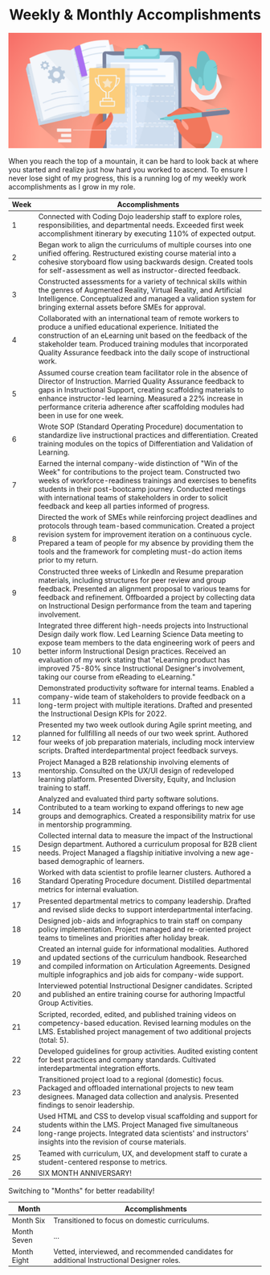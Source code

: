 <h1 align="center">
Weekly & Monthly Accomplishments
  </h1>
  
![alt text](https://github.com/EmilyMabie/WeeklyAccomplishments/blob/main/Screen%20Shot%202021-10-27%20at%209.02.55%20AM.png)

When you reach the top of a mountain, it can be hard to look back at where you started and realize just how hard you worked to ascend. To ensure I never lose sight of my progress, this is a running log of my weekly work accomplishments as I grow in my role.


Week | Accomplishments
------------ | -------------
1 | Connected with Coding Dojo leadership staff to explore roles, responsibilities, and departmental needs. Exceeded first week accomplishment itinerary by executing 110% of expected output.
2 | Began work to align the curriculums of multiple courses into one unified offering. Restructured existing course material into a cohesive storyboard flow using backwards design. Created tools for self-assessment as well as instructor-directed feedback.
3 | Constructed assessments for a variety of technical skills within the genres of Augmented Reality, Virtual Reality, and Artificial Intelligence. Conceptualized and managed a validation system for bringing external assets before SMEs for approval.
4 | Collaborated with an international team of remote workers to produce a unified educational experience. Initiated the construction of an eLearning unit based on the feedback of the stakeholder team. Produced training modules that incorporated Quality Assurance feedback into the daily scope of instructional work.
5 | Assumed course creation team facilitator role in the absence of Director of Instruction. Married Quality Assurance feedback to gaps in Instructional Support, creating scaffolding materials to enhance instructor-led learning. Measured a 22% increase in performance criteria adherence after scaffolding modules had been in use for one week.
6 | Wrote SOP (Standard Operating Procedure) documentation to standardize live instructional practices and differentiation. Created training modules on the topics of Differentiation and Validation of Learning.
7 | Earned the internal company-wide distinction of "Win of the Week" for contributions to the project team. Constructed two weeks of workforce-readiness trainings and exercises to benefits students in their post-bootcamp journey. Conducted meetings with international teams of stakeholders in order to solicit feedback and keep all parties informed of progress.
8 | Directed the work of SMEs while reinforcing project deadlines and protocols through team-based communication. Created a project revision system for improvement iteration on a continuous cycle. Prepared a team of people for my absence by providing them the tools and the framework for completing must-do action items prior to my return.
9 | Constructed three weeks of LinkedIn and Resume preparation materials, including structures for peer review and group feedback. Presented an alignment proposal to various teams for feedback and refinement. Offboarded a project by collecting data on Instructional Design performance from the team and tapering involvement.
10 | Integrated three different high-needs projects into Instructional Design daily work flow. Led Learning Science Data meeting to expose team members to the data engineering work of peers and better inform Instructional Design practices. Received an evaluation of my work stating that "eLearning product has improved 75-80% since Instructional Designer's involvement, taking our course from eReading to eLearning."
11 | Demonstrated productivity software for internal teams. Enabled a company-wide team of stakeholders to provide feedback on a long-term project with multiple iterations. Drafted and presented the Instructional Design KPIs for 2022.
12 | Presented my two week outlook during Agile sprint meeting, and planned for fullfilling all needs of our two week sprint. Authored four weeks of job preparation materials, including mock interview scripts. Drafted interdepartmental project feedback surveys.
13 | Project Managed a B2B relationship involving elements of mentorship. Consulted on the UX/UI design of redeveloped learning platform. Presented Diversity, Equity, and Inclusion training to staff.
14 | Analyzed and evaluated third party software solutions. Contributed to a team working to expand offerings to new age groups and demographics. Created a responsibility matrix for use in mentorship programming.
15 | Collected internal data to measure the impact of the Instructional Design department. Authored a curriculum proposal for B2B client needs. Project Managed a flagship initiative involving a new age-based demographic of learners.
16 | Worked with data scientist to profile learner clusters. Authored a Standard Operating Procedure document. Distilled departmental metrics for internal evaluation.
17 | Presented departmental metrics to company leadership. Drafted and revised slide decks to support interdepartmental interfacing. 
18 | Designed job-aids and infographics to train staff on company policy implementation. Project managed and re-oriented project teams to timelines and priorities after holiday break.
19 | Created an internal guide for informational modalities. Authored and updated sections of the curriculum handbook. Researched and compiled information on Articulation Agreements. Designed multiple infographics and job aids for company-wide support.
20 | Interviewed potential Instructional Designer candidates. Scripted and published an entire training course for authoring Impactful Group Activities.
21 | Scripted, recorded, edited, and published training videos on competency-based education. Revised learning modules on the LMS. Established project management of two additional projects (total: 5).
22 | Developed guidelines for group activities. Audited existing content for best practices and company standards. Cultivated interdepartmental integration efforts.
23 | Transitioned project load to a regional (domestic) focus. Packaged and offloaded international projects to new team designees. Managed data collection and analysis. Presented findings to senoir leadership.
24 | Used HTML and CSS to develop visual scaffolding and support for students within the LMS. Project Managed five simultaneous long-range projects. Integrated data scientists' and instructors' insights into the revision of course materials.
25 | Teamed with curriculum, UX, and development staff to curate a student-centered response to metrics.
26 | SIX MONTH ANNIVERSARY! 

Switching to "Months" for better readability! 

Month | Accomplishments
------------ | -------------
Month Six | Transitioned to focus on domestic curriculums.
Month Seven | ...
Month Eight | Vetted, interviewed, and recommended candidates for additional Instructional Designer roles. 

